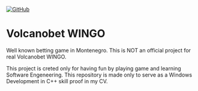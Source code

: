 [![GitHub](https://img.shields.io/github/license/eborko/Volcanobet_WINGO)](https://github.com/eborko/Volcanobet_WINGO/blob/master/LICENSE.md)

# Volcanobet WINGO
Well known betting game in Montenegro.
This is NOT an official project for real Volcanobet WINGO.

This project is creted only for having fun by playing game and learning Software Engeneering.
This repository is made only to serve as a Windows Development in C++ skill proof in my CV.
